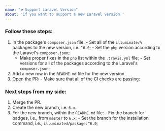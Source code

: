 ```yaml
---
name: "⚒️ Support Laravel Version"
about: 'If you want to support a new Laravel version.'
---
```


### Follow these steps:

  1. In the package's `composer.json` file:
    - Set all of the `illuminate/%` packages to the new version, i.e. `^6.0`;
    - Set the `php` version according to the Laravel's `composer.json`;
      - Make proper fixes in the `php` list within the `.travis.yml` file;
    - Set versions for all of the packages according to the Laravel's `composer.json`;
  2. Add a new row in the `README.md` file for the new version.
  3. Open the PR:
    - Make sure that all of the CI checks are passing;

### Next steps from my side:

  1. Merge the PR.
  2. Create the new branch, i.e. `6.x`.
  3. For the new branch, within the `README.md` file:
    - Fix the branch for badges, i.e., from `master` to `6.x`;
    - Set the branch for the installation command, i.e., `illuminated/package:^6.0`;
